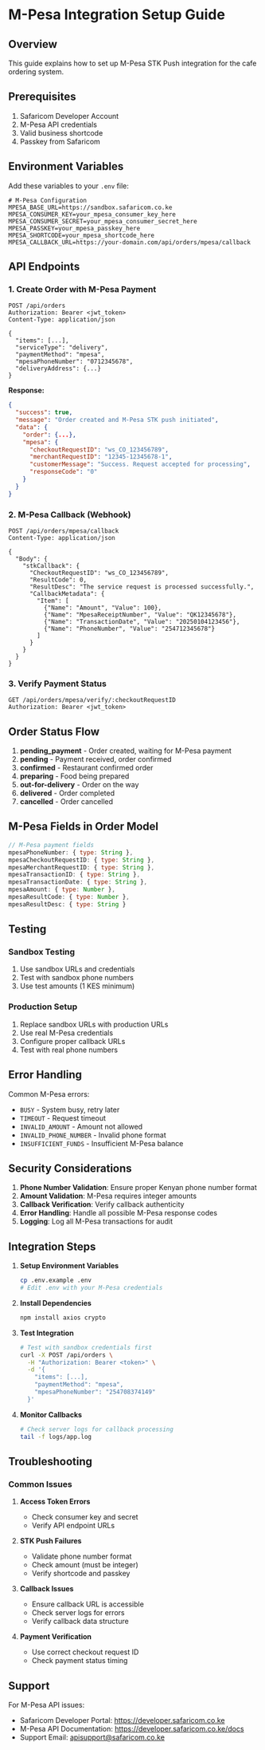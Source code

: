 # M-Pesa Integration Setup Guide

## Overview
This guide explains how to set up M-Pesa STK Push integration for the cafe ordering system.

## Prerequisites
1. Safaricom Developer Account
2. M-Pesa API credentials
3. Valid business shortcode
4. Passkey from Safaricom

## Environment Variables

Add these variables to your `.env` file:

```env
# M-Pesa Configuration
MPESA_BASE_URL=https://sandbox.safaricom.co.ke
MPESA_CONSUMER_KEY=your_mpesa_consumer_key_here
MPESA_CONSUMER_SECRET=your_mpesa_consumer_secret_here
MPESA_PASSKEY=your_mpesa_passkey_here
MPESA_SHORTCODE=your_mpesa_shortcode_here
MPESA_CALLBACK_URL=https://your-domain.com/api/orders/mpesa/callback
```

## API Endpoints

### 1. Create Order with M-Pesa Payment
```http
POST /api/orders
Authorization: Bearer <jwt_token>
Content-Type: application/json

{
  "items": [...],
  "serviceType": "delivery",
  "paymentMethod": "mpesa",
  "mpesaPhoneNumber": "0712345678",
  "deliveryAddress": {...}
}
```

**Response:**
```json
{
  "success": true,
  "message": "Order created and M-Pesa STK push initiated",
  "data": {
    "order": {...},
    "mpesa": {
      "checkoutRequestID": "ws_CO_123456789",
      "merchantRequestID": "12345-12345678-1",
      "customerMessage": "Success. Request accepted for processing",
      "responseCode": "0"
    }
  }
}
```

### 2. M-Pesa Callback (Webhook)
```http
POST /api/orders/mpesa/callback
Content-Type: application/json

{
  "Body": {
    "stkCallback": {
      "CheckoutRequestID": "ws_CO_123456789",
      "ResultCode": 0,
      "ResultDesc": "The service request is processed successfully.",
      "CallbackMetadata": {
        "Item": [
          {"Name": "Amount", "Value": 100},
          {"Name": "MpesaReceiptNumber", "Value": "QK12345678"},
          {"Name": "TransactionDate", "Value": "20250104123456"},
          {"Name": "PhoneNumber", "Value": "254712345678"}
        ]
      }
    }
  }
}
```

### 3. Verify Payment Status
```http
GET /api/orders/mpesa/verify/:checkoutRequestID
Authorization: Bearer <jwt_token>
```

## Order Status Flow

1. **pending_payment** - Order created, waiting for M-Pesa payment
2. **pending** - Payment received, order confirmed
3. **confirmed** - Restaurant confirmed order
4. **preparing** - Food being prepared
5. **out-for-delivery** - Order on the way
6. **delivered** - Order completed
7. **cancelled** - Order cancelled

## M-Pesa Fields in Order Model

```javascript
// M-Pesa payment fields
mpesaPhoneNumber: { type: String },
mpesaCheckoutRequestID: { type: String },
mpesaMerchantRequestID: { type: String },
mpesaTransactionID: { type: String },
mpesaTransactionDate: { type: String },
mpesaAmount: { type: Number },
mpesaResultCode: { type: Number },
mpesaResultDesc: { type: String }
```

## Testing

### Sandbox Testing
1. Use sandbox URLs and credentials
2. Test with sandbox phone numbers
3. Use test amounts (1 KES minimum)

### Production Setup
1. Replace sandbox URLs with production URLs
2. Use real M-Pesa credentials
3. Configure proper callback URLs
4. Test with real phone numbers

## Error Handling

Common M-Pesa errors:
- `BUSY` - System busy, retry later
- `TIMEOUT` - Request timeout
- `INVALID_AMOUNT` - Amount not allowed
- `INVALID_PHONE_NUMBER` - Invalid phone format
- `INSUFFICIENT_FUNDS` - Insufficient M-Pesa balance

## Security Considerations

1. **Phone Number Validation**: Ensure proper Kenyan phone number format
2. **Amount Validation**: M-Pesa requires integer amounts
3. **Callback Verification**: Verify callback authenticity
4. **Error Handling**: Handle all possible M-Pesa response codes
5. **Logging**: Log all M-Pesa transactions for audit

## Integration Steps

1. **Setup Environment Variables**
   ```bash
   cp .env.example .env
   # Edit .env with your M-Pesa credentials
   ```

2. **Install Dependencies**
   ```bash
   npm install axios crypto
   ```

3. **Test Integration**
   ```bash
   # Test with sandbox credentials first
   curl -X POST /api/orders \
     -H "Authorization: Bearer <token>" \
     -d '{
       "items": [...],
       "paymentMethod": "mpesa",
       "mpesaPhoneNumber": "254708374149"
     }'
   ```

4. **Monitor Callbacks**
   ```bash
   # Check server logs for callback processing
   tail -f logs/app.log
   ```

## Troubleshooting

### Common Issues

1. **Access Token Errors**
   - Check consumer key and secret
   - Verify API endpoint URLs

2. **STK Push Failures**
   - Validate phone number format
   - Check amount (must be integer)
   - Verify shortcode and passkey

3. **Callback Issues**
   - Ensure callback URL is accessible
   - Check server logs for errors
   - Verify callback data structure

4. **Payment Verification**
   - Use correct checkout request ID
   - Check payment status timing

## Support

For M-Pesa API issues:
- Safaricom Developer Portal: https://developer.safaricom.co.ke
- M-Pesa API Documentation: https://developer.safaricom.co.ke/docs
- Support Email: apisupport@safaricom.co.ke 